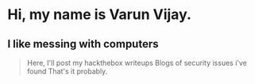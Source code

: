# Hi, my name is Varun Vijay.
## I like messing with computers
> Here, I'll post my hackthebox writeups
> Blogs of security issues i've found
> That's it probably.
